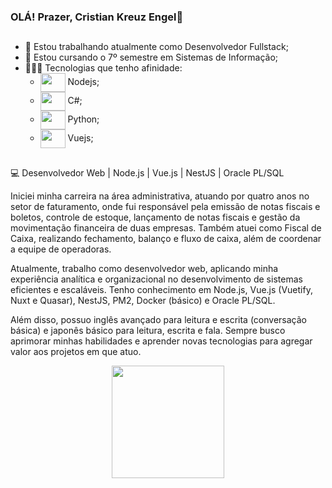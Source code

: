 ### OLÁ! Prazer, Cristian Kreuz Engel🎩

##

- 🔭 Estou trabalhando atualmente como Desenvolvedor Fullstack;
- 🌱 Estou cursando o 7º semestre em Sistemas de Informação;
- 👨🏼‍💻 Tecnologias que tenho afinidade:
  - <img align="center" height="30" width="40" src="https://cdn.jsdelivr.net/gh/devicons/devicon@latest/icons/nodejs/nodejs-original.svg" /> Nodejs;
  - <img align="center" height="30" width="40" src="https://cdn.jsdelivr.net/gh/devicons/devicon/icons/csharp/csharp-original.svg" /> C#;
  - <img align="center" height="30" width="40" src="https://cdn.jsdelivr.net/gh/devicons/devicon/icons/python/python-original.svg" /> Python;
  - <img align="center" height="30" width="40" src="https://cdn.jsdelivr.net/gh/devicons/devicon@latest/icons/vuejs/vuejs-original.svg" /> Vuejs;

##

💻 Desenvolvedor Web | Node.js | Vue.js | NestJS | Oracle PL/SQL

Iniciei minha carreira na área administrativa, atuando por quatro anos no setor de faturamento, onde fui responsável pela emissão de notas fiscais e boletos, controle de estoque, lançamento de notas fiscais e gestão da movimentação financeira de duas empresas. Também atuei como Fiscal de Caixa, realizando fechamento, balanço e fluxo de caixa, além de coordenar a equipe de operadoras.

Atualmente, trabalho como desenvolvedor web, aplicando minha experiência analítica e organizacional no desenvolvimento de sistemas eficientes e escaláveis. Tenho conhecimento em Node.js, Vue.js (Vuetify, Nuxt e Quasar), NestJS, PM2, Docker (básico) e Oracle PL/SQL.

Além disso, possuo inglês avançado para leitura e escrita (conversação básica) e japonês básico para leitura, escrita e fala. Sempre busco aprimorar minhas habilidades e aprender novas tecnologias para agregar valor aos projetos em que atuo.

<div align="center">
  <a href="https://github.com/CristianKreuzEngel">
  <img height="180em" src="https://github-readme-stats.vercel.app/api/top-langs/?username=CristianKreuzEngel&layout=compact&langs_count=10&theme=graywhite">
</div>
